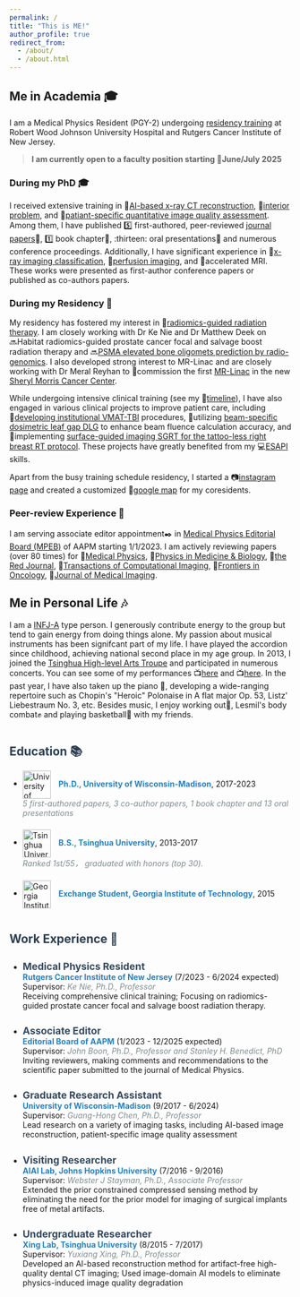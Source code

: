 ```yaml
---
permalink: /
title: "This is ME!"
author_profile: true
redirect_from: 
  - /about/
  - /about.html
---
```


<style>
  .section-title {
    font-size: 1.5em;
    font-weight: bold;
    color: #2c3e50;
    margin-top: 2em;
  }

  .subsection-title {
    font-size: 1.25em;
    font-weight: bold;
    color: #34495e;
    margin-top: 1.5em;
  }

  .timeline {
    margin: 1em 0;
  }

  .timeline-item {
    margin-bottom: 1.5em;
  }

  .institution {
    font-weight: bold;
    color: #2980b9;
  }

  .supervisor {
    font-style: italic;
    color: #7f8c8d;
  }

  .logo {
    width: 50px;
    vertical-align: middle;
    margin-right: 10px;
  }

  .comment {
    font-style: italic;
    color: #7f8c8d;
  }
</style>

## Me in Academia 🎓

I am a Medical Physics Resident (PGY-2) undergoing [residency training](https://sites.rutgers.edu/cinj-radiation-oncology/medical-physics-residency/) at Robert Wood Johnson University Hospital and Rutgers Cancer Institute of New Jersey. 
> **I am currently open to a faculty position starting 📅June/July 2025**

### During my PhD 🎓
I received extensive training in 🔹[AI-based x-ray CT reconstruction](/research/research-1), 🔹[interior problem](/research/research-2), and 🔹[patiant-specific quantitative image quality assessment](/research/research-3). Among them, I have published 5️⃣ first-authored, peer-reviewed [journal papers](/publication)📄, 1️⃣ book chapter🔖, :thirteen: oral presentations🎤 and numerous conference proceedings. Additionally, I have significant experience in 🔹[x-ray imaging classification](/publication/2019-CV19Net-2), 🔹[perfusion imaging](/research/research-4), and 🔹accelerated MRI. These works were presented as first-author conference papers or published as co-authors papers. 

### During my Residency 🏥
My residency has fostered my interest in 🔹[radiomics-guided radiation therapy]('/research/research-5'). I am closely working with Dr Ke Nie and Dr Matthew Deek on 🔜Habitat radiomics-guided prostate cancer focal and salvage boost radiation therapy and 🔜[PSMA elevated bone oligomets prediction by radio-genomics](/files/bonemets.pdf). I also developed strong interest to MR-Linac and are closely working with Dr Meral Reyhan to 🏥commission the first [MR-Linac](https://www.elekta.com/products/radiation-therapy/unity/) in the new [Sheryl Morris Cancer Center](https://www.rwjbh.org/blog/2024/january/coming-soon-new-jersey-s-first-freestanding-canc/).

While undergoing intensive clinical training (see my 📆[timeline](/clinical)), I have also engaged in various clinical projects to improve patient care, including 🔸[developing institutional VMAT-TBI](/clinical/clinical-TBI) procedures, 🔸utilizing [beam-specific dosimetric leaf gap DLG](/clinical/clinical-DLG) to enhance beam fluence calculation accuracy, and 🔸implementing [surface-guided imaging SGRT for the tattoo-less right breast RT protocol](/clinical/clinical-SGRT). These projects have greatly benefited from my 💻[ESAPI](/clinical/clinical-ESAPI) skills.

Apart from the busy training schedule residency, I started a 📷[instagram page](https://www.instagram.com/nbmedphys?utm_source=ig_web_button_share_sheet&igsh=ZDNlZDc0MzIxNw==) and created a customized 📌[google map](https://www.google.com/maps/d/edit?mid=1BZHwVmbjk2Ad-1wKqSe_PJH9om_h5Fs&usp=sharing) for my coresidents.

### Peer-review Experience 🏥
I am serving associate editor appointment✒️ in [Medical Physics Editorial Board (MPEB)](https://www.aapm.org/org/structure/default.asp?committee_code=MPBAE) of AAPM starting 1/1/2023. I am actively reviewing papers (over 80 times) for 📘[Medical Physics](https://aapm.onlinelibrary.wiley.com/journal/24734209), 📗[Physics in Medicine & Biology](https://iopscience.iop.org/journal/0031-9155), 📕[the Red Journal](https://www.redjournal.org/), 📓[Transactions of Computational Imaging](https://ieeexplore.ieee.org/xpl/RecentIssue.jsp?punumber=6745852), 📔[Frontiers in Oncology](https://www.frontiersin.org/journals/oncology), 📒[Journal of Medical Imaging](https://www.spiedigitallibrary.org/journals/journal-of-medical-imaging#_=_).

## Me in Personal Life 🎶
I am a [INFJ-A](https://www.16personalities.com/infj-personality) type person. I generously contribute energy to the group but tend to gain energy from doing things alone. My passion about musical instruments has been signifcant part of my life. I have played the accordion since childhood, achieving national second place in my age group. In 2013, I joined the [Tsinghua High-level Arts Troupe](\gallery) and participated in numerous concerts. You can see some of my performances 📺[here](https://www.youtube.com/watch?v=x7G1gQj_ozg) and 📺[here](https://www.youtube.com/watch?v=2bYkOFqpb14). In the past year, I have also taken up the piano 🎹, developing a wide-ranging repertoire such as Chopin's "Heroic" Polonaise in A flat major Op. 53, Listz' Liebestraum No. 3, etc. Besides music, I enjoy working out💪, Lesmil's body combat✊ and playing basketball🏀 with my friends.


<div class="section-title">Education 📚</div>

<ul>
  <li class="timeline-item">
    <img src="{{ site.baseurl }}/images/Wisconsin_Madison_Logo.png" alt="University of Wisconsin-Madison" class="logo">
    <span class="institution">Ph.D., University of Wisconsin-Madison</span>, 2017-2023
    <div class="comment"> 5 first-authored papers, 3 co-author papers, 1 book chapter and 13 oral presentations </div>
  </li>
  <li class="timeline-item">
    <img src="{{ site.baseurl }}/images/Tsinghua_University_Logo.png" alt="Tsinghua University" class="logo">
    <span class="institution">B.S., Tsinghua University</span>, 2013-2017
    <div class="comment"> Ranked 1st/55， graduated with honors (top 30). </div>
  </li>
  <li class="timeline-item">
    <img src="{{ site.baseurl }}/images/GIT_Logo.png" alt="Georgia Institute of Technology" class="logo">
    <span class="institution">Exchange Student, Georgia Institute of Technology</span>, 2015
  </li>
</ul>

<div class="section-title">Work Experience 💼</div>

<ul class="timeline">
  <li class="timeline-item">
    <div class="subsection-title">Medical Physics Resident</div>
    <span class="institution">Rutgers Cancer Institute of New Jersey</span>
    <span class="duration">(7/2023 - 6/2024 expected)</span>
    <br>
    Supervisor: <span class="supervisor">Ke Nie, Ph.D., Professor</span>
    <div class="description">Receiving comprehensive clinical training; Focusing on radiomics-guided prostate cancer focal and salvage boost radiation therapy.</div>
  </li>

  <li class="timeline-item">
    <div class="subsection-title">Associate Editor</div>
    <span class="institution">Editorial Board of AAPM</span>
    <span class="duration">(1/2023 - 12/2025 expected)</span>
    <br>
    Supervisor: <span class="supervisor">John Boon, Ph.D., Professor and Stanley H. Benedict, PhD</span>
    <div class="description">Inviting reviewers, making comments and recommendations to the scientific paper submitted to the journal of Medical Physics. </div>
  </li>

  <li class="timeline-item">
    <div class="subsection-title">Graduate Research Assistant</div>
    <span class="institution">University of Wisconsin-Madison</span>
    <span class="duration">(9/2017 - 6/2024)</span>
    <br>
    Supervisor: <span class="supervisor">Guang-Hong Chen, Ph.D., Professor</span>
    <div class="description"> Lead research on a variety of imaging tasks, including AI-based image reconstruction, patient-specific image quality assessment </div>
  </li>

  <li class="timeline-item">
    <div class="subsection-title">Visiting Researcher</div>
    <span class="institution">AIAI Lab, Johns Hopkins University</span>
    <span class="duration">(7/2016 - 9/2016)</span>
    <br>
    Supervisor: <span class="supervisor">Webster J Stayman, Ph.D., Associate Professor</span>
    <div class="description">Extended the prior constrained compressed sensing method by eliminating the need for the prior model for imaging of surgical implants free of metal artifacts.</div>
  </li>

  <li class="timeline-item">
    <div class="subsection-title">Undergraduate Researcher</div>
    <span class="institution">Xing Lab, Tsinghua University</span>
    <span class="duration">(8/2015 - 7/2017)</span>
    <br>
    Supervisor: <span class="supervisor">Yuxiang Xing, Ph.D., Professor</span>
    <div class="description">Developed an AI-based reconstruction method for artifact-free high-quality dental CT imaging; Used image-domain AI models to eliminate physics-induced image quality degradation</div>
  </li>
</ul>